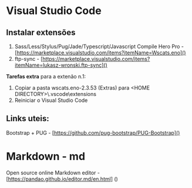 # Visual Studio Code
## Instalar extensões
1. Sass/Less/Stylus/Pug/Jade/Typescript/Javascript Compile Hero Pro - [https://marketplace.visualstudio.com/items?itemName=Wscats.eno]()
2. ftp-sync - [https://marketplace.visualstudio.com/items?itemName=lukasz-wronski.ftp-sync]()

**Tarefas extra** para a extenão n.1: 
1. Copiar a pasta wscats.eno-2.3.53 (Extras) para \<HOME DIRECTORY\>\\.vscode\\extensions
2. Reiniciar o Visual Studio Code

  ## Links uteis:

Bootstrap + PUG - [https://github.com/pug-bootstrap/PUG-Bootstrap]()

# Markdown - md
Open source online Markdown editor - [https://pandao.github.io/editor.md/en.html] ()
